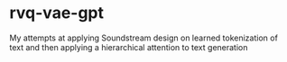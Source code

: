 # rvq-vae-gpt
My attempts at applying Soundstream design on learned tokenization of text and then applying a hierarchical attention to text generation

